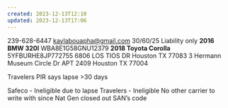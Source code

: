 ```yaml
---
created: 2023-12-13T12:10
updated: 2023-12-13T17:06
---
```

239-628-6447
kaylabouapha@gmail.com
30/60/25 Liability only
**2016 BMW 320I**
WBA8E1G58GNU12379
**2018 Toyota Corolla**
5YFBURHE8JP772755
6806 LOS TIOS DR
Houston TX 77083
3 Hermann Museum Circle Dr
APT 2409
Houston TX 77004

Travelers PIR says lapse >30 days

Safeco - Ineligible due to lapse 
Travelers - Ineligible 
No other carrier to write with since Nat Gen closed out SAN’s code
